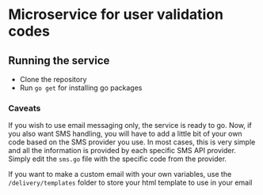 # Microservice for user validation codes

## Running the service

- Clone the repository
- Run `go get` for installing go packages

### Caveats
If you wish to use email messaging only, the service is ready to go. Now, if you also want SMS handling, you will have to add a little bit of your own code based on the SMS provider you use. 
In most cases, this is very simple and all the information is provided by each specific SMS API provider. Simply edit the `sms.go` file with the specific code from the provider.

If you want to make a custom email with your own variables, use the `/delivery/templates` folder to store your html template to use in your email



